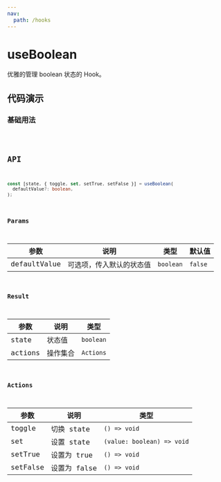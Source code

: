 ```yaml
---
nav:
  path: /hooks
---
```


# useBoolean

优雅的管理 boolean 状态的 Hook。

## 代码演示

### 基础用法

<code hideActions='["CSB"]' src="./demo/demoValue.tsx" />

## API

```typescript
const [state, { toggle, set, setTrue, setFalse }] = useBoolean(
  defaultValue?: boolean,
);
```

### Params

| 参数         | 说明                     | 类型      | 默认值  |
| ------------ | ------------------------ | --------- | ------- |
| defaultValue | 可选项，传入默认的状态值 | `boolean` | `false` |

### Result

| 参数    | 说明     | 类型      |
| ------- | -------- | --------- |
| state   | 状态值   | `boolean` |
| actions | 操作集合 | `Actions` |

### Actions

| 参数     | 说明         | 类型                       |
| -------- | ------------ | -------------------------- |
| toggle   | 切换 state   | `() => void`               |
| set      | 设置 state   | `(value: boolean) => void` |
| setTrue  | 设置为 true  | `() => void`               |
| setFalse | 设置为 false | `() => void`               |
